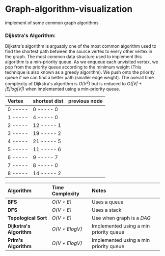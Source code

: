 # Graph-algorithm-visualization
implement of some common graph algorithms

### Dijkstra's Algorithm:

Dijkstra's algorithm is arguably one of the most common algorithm used to find
the shortest path between the source vertex to every other vertex in the graph.
The most common data structure used to implement this algorithm is a
min-priority queue. As we enqueue each unvisited vertex, we pop from the
priority queue according to the minimum weight (This technique is also known as
a greedy algorithm). We push onto the priority queue if we can find a better
path (smaller edge weight). The overall time complexity of Dijkstra's algorithm
is *O(V<sup>2</sup>)* but is reduced to
*O(|V| + |E|log|V|)* when implemented using a min-priority queue.



| Vertex 						| shortest dist     				| previous node    			|
| :------------- 					| :------------- 					|	:------------- 		|
|0 -----	 |0 -----	 0|
|1 -----	 |4 -----	 0|
|2 -----	 |12 -----	 1|
|3 -----	 |19 -----	 2|
|4 -----	 |21 -----	 5|
|5 -----	 |11 -----	 6|
|6 -----	 |9 -----	 7|
|7 -----	 |8 -----	 0|
|8 -----	 |14 -----	 2|



| Algorithm 						| Time Complexity     				| Notes     			|
| :------------- 					| :------------- 					|	:------------- 		|
| **BFS** 							| *O(V + E)*						|	Uses a queue					|
| **DFS** 							| *O(V + E)*						|	Uses a stack					|
| **Topological Sort** 				| *O(V + E)*						| Use when graph is a _DAG_					|
| **Dijkstra's Algorithm** 			| *O(V + ElogV)*						|Implemented using a min priority queue|
| **Prim's Algorithm** 				| *O(V + ElogV)*						|Implemented using a min priority queue|
